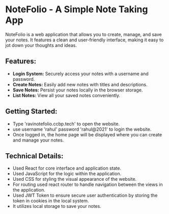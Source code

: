 # NoteFolio - A Simple Note Taking App
NoteFolio is a web application that allows you to create, manage, and save your notes. It features a clean and user-friendly interface, making it easy to jot down your thoughts and ideas.

## Features:

* **Login System:** Securely access your notes with a username and password.
* **Create Notes:** Easily add new notes with titles and descriptions.
* **Save Notes:** Persist your notes locally in the browser storage.
* **List Notes:** View all your saved notes conveniently.
  
## Getting Started:

* Type 'ravinotefolio.ccbp.tech' to open the website.
* use username 'rahul' password 'rahul@2021' to login the website.
* Once logged in, the home page will be displayed where you can create and manage your notes.
  
## Technical Details:

* Used React for core interface and application state.
* Used JavaScript for the logic within the application.
* Used CSS for styling the visual appearance of the website.
* For routing used react router to handle navigation between the views in the application.
* Used JWT Token to ensure secure user authentication by storing the token in cookies in the local system.
* It utilizes local storage to save your notes.
  
